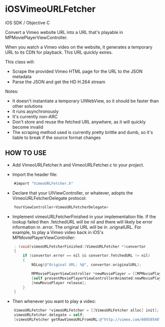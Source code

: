iOSVimeoURLFetcher
==================

iOS SDK / Objective C

Convert a Vimeo website URL into a URL that's playable in MPMoviePlayerViewController.

When you watch a Vimeo video on the website, it generates a temporary URL to its CDN for playback. This URL quickly exires.

This class will:

* Scrape the provided Vimeo HTML page for the URL to the JSON metadata
* Parse the JSON and get the HD H.264 stream

Notes:

* It doesn't instantiate a temporary UIWebView, so it should be faster than other solutions
* It runs asynchronously
* It's currently non-ARC
* Don't store and reuse the fetched URL anywhere, as it will quickly become invalid
* The scraping method used is currently pretty brittle and dumb, so it's liable to break if the source format changes

HOW TO USE
----

* Add VimeoURLFetcher.h and VimeoURLFetcher.c to your project.

* Import the header file:

```objective-c
	#import "VimeoURLFetcher.h"
```

* Declare that your UIViewController, or whatever, adopts the VimeoURLFetcherDelegate protocol:

```objective-c
	YourViewController<VimeoURLFetcherDelegate>
```

* Implement vimeoURLFetcherFinished in your implementation file. If the lookup failed then .fetchedURL will be nil and there will likely be error information in .error. The original URL will be in .orignalURL. For example, to play a Vimeo video back in iOS's MPMoviePlayerViewController:

```objective-c
	- (void)vimeoURLFetcherFinished:(VimeoURLFetcher *)convertor
	{
	    if (convertor.error == nil && convertor.fetchedURL != nil)
	    {
	    	NSLog(@"Original URL: %@", convertor.originalURL);

	        MPMoviePlayerViewController *newMoviePlayer = [[MPMoviePlayerViewController alloc] initWithContentURL:[NSURL URLWithString:convertor.fetchedURL]];
	        [self presentMoviePlayerViewControllerAnimated:newMoviePlayer];
	        [newMoviePlayer release];
	    }
	}
```

* Then whenever you want to play a video:

```objective-c
 	VimeoURLFetcher *vimeoURLFetcher = [[VimeoURLFetcher alloc] init];
    vimeoURLFetcher.delegate = self;
    [vimeoURLFetcher getRawVimeoURLFromURL:@"http://vimeo.com/60850548"];
```

